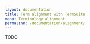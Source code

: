 ```yaml
---
layout: documentation
title: Term alignment with TermSuite
menu: Terminology alignment
permalink: /documentation/alignment/
---
```


TODO
